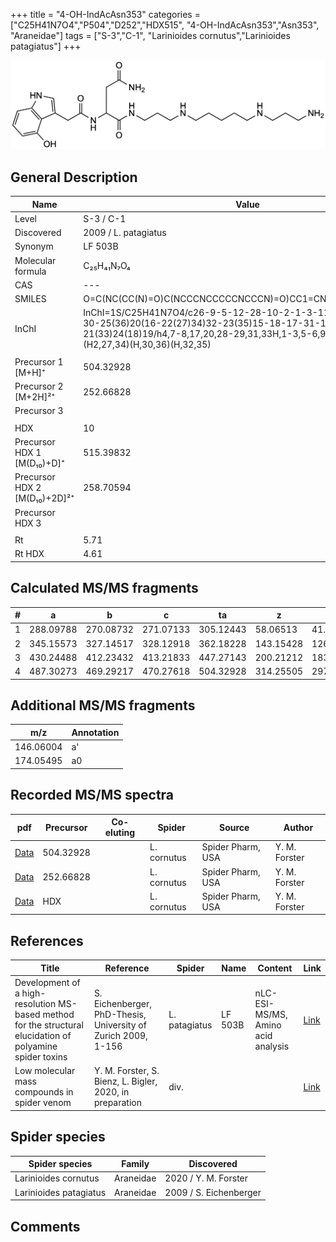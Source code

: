 +++
title = "4-OH-IndAcAsn353"
categories = ["C25H41N7O4","P504","D252","HDX515",
"4-OH-IndAcAsn353","Asn353",
"Araneidae"]
tags = ["S-3","C-1",
"Larinioides cornutus","Larinioides patagiatus"]
+++

![](/img/4-OH-IndAcAsn353.png)

## General Description

| Name                         | Value                |
|------------------------------|----------------------|
| Level                        | S-3 / C-1                  |
| Discovered                   | 2009 / L. patagiatus |
| Synonym                      | LF 503B              |
| Molecular formula            | C₂₅H₄₁N₇O₄           |
| CAS                          | ---                  |
| SMILES | O=C(NC(CC(N)=O)C(NCCCNCCCCCNCCCN)=O)CC1=CNC2=C1C(O)=CC=C2  |
| InChI  | InChI=1S/C25H41N7O4/c26-9-5-12-28-10-2-1-3-11-29-13-6-14-30-25(36)20(16-22(27)34)32-23(35)15-18-17-31-19-7-4-8-21(33)24(18)19/h4,7-8,17,20,28-29,31,33H,1-3,5-6,9-16,26H2,(H2,27,34)(H,30,36)(H,32,35)  |
|                              |                      |
| Precursor 1 [M+H]⁺           | 504.32928            |
| Precursor 2 [M+2H]²⁺         | 252.66828            |
| Precursor 3                  |                      |
|                              |                      |
| HDX                          | 10                   |
| Precursor HDX 1 [M(D₁₀)+D]⁺   | 515.39832            |
| Precursor HDX 2 [M(D₁₀)+2D]²⁺ | 258.70594            |
| Precursor HDX 3              |                      |
|                              |                      |
| Rt                           | 5.71                     |
| Rt HDX                       | 4.61                     |

## Calculated MS/MS fragments

| # | a         | b         | c         | ta        | z         | y         | tz        |
|---|-----------|-----------|-----------|-----------|-----------|-----------|-----------|
| 1 | 288.09788 | 270.08732 | 271.07133 | 305.12443 | 58.06513 | 41.03858 | 75.09167 |
| 2 | 345.15573 | 327.14517 | 328.12918 | 362.18228 | 143.15428 | 126.12773 | 160.18082 |
| 3 | 430.24488 | 412.23432 | 413.21833 | 447.27143 | 200.21212 | 183.18558 | 217.23867 |
| 4 | 487.30273 | 469.29217 | 470.27618 | 504.32928 | 314.25505 | 297.22850 | 331.28160 |

## Additional MS/MS fragments

| m/z       | Annotation |
|-----------|------------|
| 146.06004    | a'   |
| 174.05495    | a0   |

## Recorded MS/MS spectra

| pdf | Precursor | Co-eluting | Spider | Source | Author |
|-----|-----------|------------|--------|--------|--------|
| [Data](/pdf/L-cornutus/504_4-OH-IndAcAsn353_Lc.pdf) | 504.32928 |           | L. cornutus | Spider Pharm, USA | Y. M. Forster |
| [Data](/pdf/L-cornutus/504_4-OH-IndAcAsn353_Lc_2.pdf) | 252.66828  |           | L. cornutus | Spider Pharm, USA | Y. M. Forster |
| [Data](/pdf/L-cornutus/504_4-OH-IndAcAsn353_Lc_HDX.pdf) | HDX |           | L. cornutus | Spider Pharm, USA | Y. M. Forster |

## References

| Title                                                                                                      | Reference                                                     | Spider        | Name    | Content                            | Link                                                               |
|------------------------------------------------------------------------------------------------------------|---------------------------------------------------------------|---------------|---------|------------------------------------|--------------------------------------------------------------------|
| Development of a high-resolution MS-based method for the structural elucidation of polyamine spider toxins | S. Eichenberger, PhD-Thesis, University of Zurich 2009, 1-156 | L. patagiatus | LF 503B | nLC-ESI-MS/MS, Amino acid analysis | [Link](https://www.zora.uzh.ch/id/eprint/12787/1/Eichenberger.pdf) |
| Low molecular mass compounds in spider venom      | Y. M. Forster, S. Bienz, L. Bigler, 2020, in preparation          | div.       |   |   | [Link](unknown) |

## Spider species

| Spider species         | Family    | Discovered             |
|------------------------|-----------|------------------------|
| Larinioides cornutus | Araneidae | 2020 / Y. M. Forster |
| Larinioides patagiatus | Araneidae | 2009 / S. Eichenberger |

## Comments